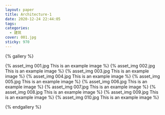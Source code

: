 ```yaml
---
layout: paper
title: Architecture-1
date: 2020-12-24 22:44:05
tags:
categories:
  - 建筑
cover: 001.jpg
sticky: 970
---
```


{% gallery %}

{% asset_img 001.jpg This is an example image %}
{% asset_img 002.jpg This is an example image %}
{% asset_img 003.jpg This is an example image %}
{% asset_img 004.jpg This is an example image %}
{% asset_img 005.jpg This is an example image %}
{% asset_img 006.jpg This is an example image %}
{% asset_img 007.jpg This is an example image %}
{% asset_img 008.jpg This is an example image %}
{% asset_img 009.jpg This is an example image %}
{% asset_img 010.jpg This is an example image %}

{% endgallery %}
